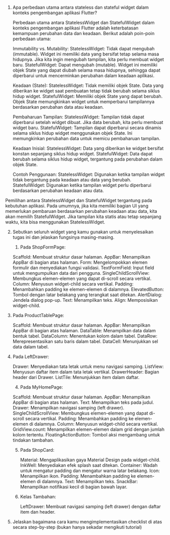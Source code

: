 1. Apa perbedaan utama antara stateless dan stateful widget dalam konteks pengembangan aplikasi Flutter?

    Perbedaan utama antara StatelessWidget dan StatefulWidget dalam konteks pengembangan aplikasi Flutter adalah keterbatasan kemampuan perubahan data dan keadaan. Berikut adalah poin-poin perbedaan utama:

    Immutability vs. Mutability:
        StatelessWidget: Tidak dapat mengubah (immutable). Widget ini memiliki data yang bersifat tetap selama masa hidupnya. Jika kita ingin mengubah tampilan, kita perlu membuat widget baru.
        StatefulWidget: Dapat mengubah (mutable). Widget ini memiliki objek State yang dapat diubah selama masa hidupnya, sehingga dapat diperbarui untuk mencerminkan perubahan dalam keadaan aplikasi.

    Keadaan (State):
        StatelessWidget: Tidak memiliki objek State. Data yang diberikan ke widget saat pembuatan tetap tidak berubah selama siklus hidup widget.
        StatefulWidget: Memiliki objek State yang dapat berubah. Objek State memungkinkan widget untuk memperbarui tampilannya berdasarkan perubahan data atau keadaan.

    Pembaharuan Tampilan:
        StatelessWidget: Tampilan tidak dapat diperbarui setelah widget dibuat. Jika data berubah, kita perlu membuat widget baru.
        StatefulWidget: Tampilan dapat diperbarui secara dinamis selama siklus hidup widget menggunakan objek State. Ini memungkinkan perubahan data untuk memicu pembaharuan tampilan.

    Keadaan Inisial:
        StatelessWidget: Data yang diberikan ke widget bersifat konstan sepanjang siklus hidup widget.
        StatefulWidget: Data dapat berubah selama siklus hidup widget, tergantung pada perubahan dalam objek State.

    Contoh Penggunaan:
        StatelessWidget: Digunakan ketika tampilan widget tidak bergantung pada keadaan atau data yang berubah.
        StatefulWidget: Digunakan ketika tampilan widget perlu diperbarui berdasarkan perubahan keadaan atau data.

Pemilihan antara StatelessWidget dan StatefulWidget tergantung pada kebutuhan aplikasi. Pada umumnya, jika kita memiliki bagian UI yang memerlukan pembaruan berdasarkan perubahan keadaan atau data, kita akan memilih StatefulWidget. Jika tampilan kita statis atau tetap sepanjang waktu, kita bisa menggunakan StatelessWidget.

2. Sebutkan seluruh widget yang kamu gunakan untuk menyelesaikan tugas ini dan jelaskan fungsinya masing-masing.

    1. Pada ShopFormPage:

    Scaffold: Membuat struktur dasar halaman.
    AppBar: Menampilkan AppBar di bagian atas halaman.
    Form: Mengelompokkan elemen formulir dan menyediakan fungsi validasi.
    TextFormField: Input field untuk mengumpulkan data dari pengguna.
    SingleChildScrollView: Membungkus elemen-elemen yang dapat di-scroll secara vertikal.
    Column: Menyusun widget-child secara vertikal.
    Padding: Menambahkan padding ke elemen-elemen di dalamnya.
    ElevatedButton: Tombol dengan latar belakang yang terangkat saat ditekan.
    AlertDialog: Jendela dialog pop-up.
    Text: Menampilkan teks.
    Align: Memposisikan widget-child.

2. Pada ProductTablePage:

    Scaffold: Membuat struktur dasar halaman.
    AppBar: Menampilkan AppBar di bagian atas halaman.
    DataTable: Menampilkan data dalam bentuk tabel.
    DataColumn: Menentukan kolom dalam tabel.
    DataRow: Merepresentasikan satu baris dalam tabel.
    DataCell: Menunjukkan sel data dalam tabel.

3. Pada LeftDrawer:

    Drawer: Menyediakan tata letak untuk menu navigasi samping.
    ListView: Menyusun daftar item dalam tata letak vertikal.
    DrawerHeader: Bagian header dari Drawer.
    ListTile: Menunjukkan item dalam daftar.

    4. Pada MyHomePage:

    Scaffold: Membuat struktur dasar halaman.
    AppBar: Menampilkan AppBar di bagian atas halaman.
    Text: Menampilkan teks pada judul.
    Drawer: Menampilkan navigasi samping (left drawer).
    SingleChildScrollView: Membungkus elemen-elemen yang dapat di-scroll secara vertikal.
    Padding: Menambahkan padding ke elemen-elemen di dalamnya.
    Column: Menyusun widget-child secara vertikal.
    GridView.count: Menampilkan elemen-elemen dalam grid dengan jumlah kolom tertentu.
    FloatingActionButton: Tombol aksi mengambang untuk tindakan tambahan.

    5. Pada ShopCard:

        Material: Mengaplikasikan gaya Material Design pada widget-child.
        InkWell: Menyediakan efek splash saat ditekan.
        Container: Wadah untuk mengatur padding dan mengatur warna latar belakang.
        Icon: Menampilkan ikon.
        Padding: Menambahkan padding ke elemen-elemen di dalamnya.
        Text: Menampilkan teks.
        SnackBar: Menampilkan notifikasi kecil di bagian bawah layar.

    6. Kelas Tambahan:

        LeftDrawer: Membuat navigasi samping (left drawer) dengan daftar item dan header.

3. Jelaskan bagaimana cara kamu mengimplementasikan checklist di atas secara step-by-step (bukan hanya sekadar mengikuti tutorial)